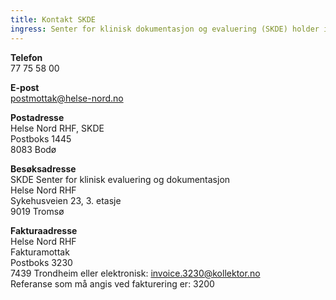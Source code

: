 ```yaml
---
title: Kontakt SKDE
ingress: Senter for klinisk dokumentasjon og evaluering (SKDE) holder i 3.etasje i SIVA-bygget i Forskningsparken i Tromsø.
---
```


**Telefon**  
77 75 58 00

**E-post**  
postmottak@helse-nord.no

**Postadresse**  
Helse Nord RHF, SKDE  
Postboks 1445  
8083 Bodø

**Besøksadresse**  
SKDE Senter for klinisk evaluering og dokumentasjon  
Helse Nord RHF  
Sykehusveien 23, 3\. etasje  
9019 Tromsø

**Fakturaadresse**  
Helse Nord RHF  
Fakturamottak  
Postboks 3230  
7439 Trondheim eller elektronisk: invoice.3230@kollektor.no  
Referanse som må angis ved fakturering er: 3200
